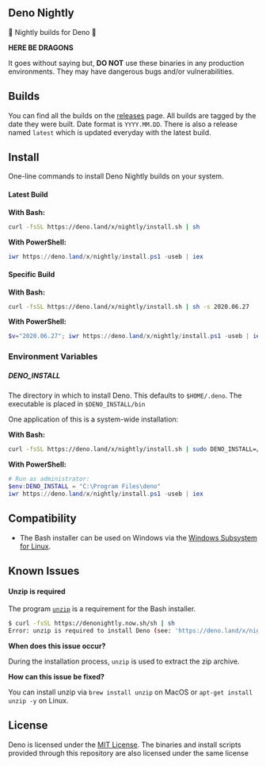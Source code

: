 ## Deno Nightly

🌙 Nightly builds for Deno 🦕

**HERE BE DRAGONS**

It goes without saying but, **DO NOT** use these binaries in any production environments. They may have dangerous bugs and/or vulnerabilities.

## Builds

You can find all the builds on the [releases](https://github.com/maximousblk/deno_nightly/releases) page. All builds are tagged by the date they were built. Date format is `YYYY.MM.DD`. There is also a release named `latest` which is updated everyday with the latest build.

## Install

One-line commands to install Deno Nightly builds on your system.

#### Latest Build

**With Bash:**

```sh
curl -fsSL https://deno.land/x/nightly/install.sh | sh
```

**With PowerShell:**

```ps1
iwr https://deno.land/x/nightly/install.ps1 -useb | iex
```

#### Specific Build

**With Bash:**

```sh
curl -fsSL https://deno.land/x/nightly/install.sh | sh -s 2020.06.27
```

**With PowerShell:**

```ps1
$v="2020.06.27"; iwr https://deno.land/x/nightly/install.ps1 -useb | iex
```

### Environment Variables

##### DENO_INSTALL

The directory in which to install Deno. This defaults to `$HOME/.deno`. The executable is placed in `$DENO_INSTALL/bin`

One application of this is a system-wide installation:

**With Bash:**

```sh
curl -fsSL https://deno.land/x/nightly/install.sh | sudo DENO_INSTALL=/usr/local sh
```

**With PowerShell:**

```ps1
# Run as administrator:
$env:DENO_INSTALL = "C:\Program Files\deno"
iwr https://deno.land/x/nightly/install.ps1 -useb | iex
```

## Compatibility

- The Bash installer can be used on Windows via the [Windows Subsystem for Linux](https://docs.microsoft.com/en-us/windows/wsl/about).

## Known Issues

#### Unzip is required

The program [`unzip`](https://linux.die.net/man/1/unzip) is a requirement for the Bash installer.

```sh
$ curl -fsSL https://denonightly.now.sh/sh | sh
Error: unzip is required to install Deno (see: 'https://deno.land/x/nightly#unzip-is-required').
```

**When does this issue occur?**

During the installation process, `unzip` is used to extract the zip archive.

**How can this issue be fixed?**

You can install unzip via `brew install unzip` on MacOS or `apt-get install unzip -y` on Linux.

## License

Deno is licensed under the [MIT License](https://github.com/denoland/deno/blob/master/LICENSE). The binaries and install scripts provided through this repository are also licensed under the same license
